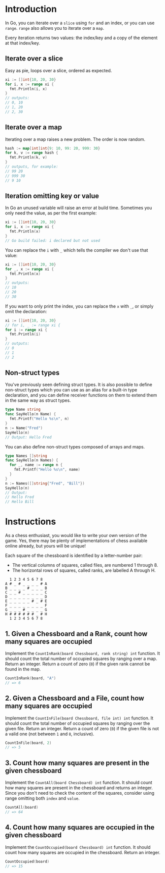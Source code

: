 # Introduction

In Go, you can iterate over a `slice` using `for` and an index, or you can use `range`.
`range` also allows you to iterate over a `map`.

Every iteration returns two values: the index/key and a copy of the element at that index/key.

## Iterate over a slice

Easy as pie, loops over a slice, ordered as expected.

```go
xi := []int{10, 20, 30}
for i, x := range xi {
  fmt.Println(i, x)
}
// outputs:
// 0, 10
// 1, 20
// 2, 30
```

## Iterate over a map

Iterating over a map raises a new problem. The order is now random.

```go
hash := map[int]int{9: 10, 99: 20, 999: 30}
for k, v := range hash {
  fmt.Println(k, v)
}
// outputs, for example:
// 99 20
// 999 30
// 9 10
```

## Iteration omitting key or value

In Go an unused variable will raise an error at build time.
Sometimes you only need the value, as per the first example:

```go
xi := []int{10, 20, 30}
for i, x := range xi {
  fmt.Println(x)
}
// Go build failed: i declared but not used
```

You can replace the `i` with `_` which tells the compiler we don't use that value:

```go
xi := []int{10, 20, 30}
for _, x := range xi {
  fmt.Println(x)
}
// outputs:
// 10
// 20
// 30
```

If you want to only print the index, you can replace the `x` with `_`,
or simply omit the declaration:

```go
xi := []int{10, 20, 30}
// for i, _ := range xi {
for i := range xi {
  fmt.Println(i)
}
// outputs:
// 0
// 1
// 2
```

## Non-struct types

You've previously seen defining struct types.
It is also possible to define non-struct types which you can use as an alias for a built-in type declaration, and you can define receiver functions on them to extend them in the same way as struct types.

```go
type Name string
func SayHello(n Name) {
  fmt.Printf("Hello %s\n", n)
}
n := Name("Fred")
SayHello(n)
// Output: Hello Fred
```

You can also define non-struct types composed of arrays and maps.

```go
type Names []string
func SayHello(n Names) {
  for _, name := range n {
    fmt.Printf("Hello %s\n", name)
  }
}
n := Names([]string{"Fred", "Bill"})
SayHello(n)
// Output:
// Hello Fred
// Hello Bill
```

# Instructions

As a chess enthusiast, you would like to write your own version of the game. Yes, there may be plenty of implementations of chess available online already, but yours will be unique!

Each square of the chessboard is identified by a letter-number pair:

- The vertical columns of squares, called files, are numbered 1 through 8.
- The horizontal rows of squares, called ranks, are labelled A through H.

```
  1 2 3 4 5 6 7 8
A # _ # _ _ _ _ # A
B _ _ _ _ # _ _ _ B
C _ _ # _ _ _ _ _ C
D _ _ _ _ _ _ _ _ D
E _ _ _ _ _ # _ # E
F _ _ _ _ _ _ _ _ F
G _ _ _ # _ _ _ _ G
H # # # # # # _ # H
  1 2 3 4 5 6 7 8
```

## 1. Given a Chessboard and a Rank, count how many squares are occupied

Implement the `CountInRank(board Chessboard, rank string) int` function.
It should count the total number of occupied squares by ranging over a map. Return an integer.
Return a count of zero (`0`) if the given rank cannot be found in the map.

```go
CountInRank(board, "A")
// => 6
```

## 2. Given a Chessboard and a File, count how many squares are occupied

Implement the `CountInFile(board Chessboard, file int) int` function.
It should count the total number of occupied squares by ranging over the given file. Return an integer.
Return a count of zero (`0`) if the given file is not a valid one (not between `1` and `8`, inclusive).

```go
CountInFile(board, 2)
// => 5
```

## 3. Count how many squares are present in the given chessboard

Implement the `CountAll(board Chessboard) int` function.
It should count how many squares are present in the chessboard and returns
an integer. Since you don't need to check the content of the squares,
consider using range omitting both `index` and `value`.

```go
CountAll(board)
// => 64
```

## 4. Count how many squares are occupied in the given chessboard

Implement the `CountOccupied(board Chessboard) int` function.
It should count how many squares are occupied in the chessboard.
Return an integer.

```go
CountOccupied(board)
// => 15
```
